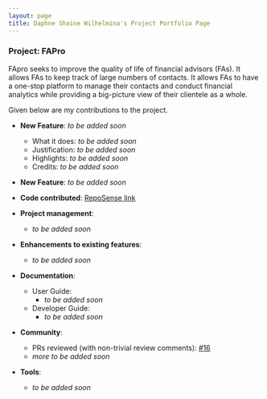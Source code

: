 ```yaml
---
layout: page
title: Daphne Shaine Wilhelmina's Project Portfolio Page
---
```


### Project: FAPro

FApro seeks to improve the quality of life of financial advisors (FAs). It allows FAs to keep track of large numbers of 
contacts. It allows FAs to have a one-stop platform to manage their contacts and conduct financial analytics while providing a big-picture view of their clientele as a whole.

Given below are my contributions to the project.

* **New Feature**: _to be added soon_
    * What it does: _to be added soon_
    * Justification: _to be added soon_
    * Highlights: _to be added soon_
    * Credits: _to be added soon_

* **New Feature**: _to be added soon_

* **Code contributed**: [RepoSense link](https://nus-cs2103-ay2324s1.github.io/tp-dashboard/?search=daphne789&breakdown=true)

* **Project management**:
    * _to be added soon_

* **Enhancements to existing features**:
    * _to be added soon_

* **Documentation**:
    * User Guide:
        * _to be added soon_
    * Developer Guide:
        * _to be added soon_

* **Community**:
    * PRs reviewed (with non-trivial review comments): [\#16](https://github.com/AY2324S1-CS2103T-W09-1/tp/pull/16)
    * _more to be added soon_

* **Tools**:
    * _to be added soon_
